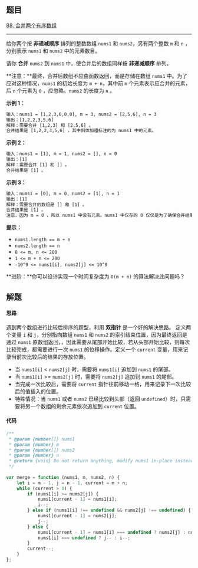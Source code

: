 ## 题目

[88. 合并两个有序数组](https://leetcode.cn/problems/merge-sorted-array/)

---

给你两个按 **非递减顺序** 排列的整数数组 `nums1` 和 `nums2`，另有两个整数 `m` 和 `n` ，分别表示 `nums1` 和 `nums2` 中的元素数目。

请你 **合并** `nums2` 到 `nums1` 中，使合并后的数组同样按 **非递减顺序** 排列。

**注意：**最终，合并后数组不应由函数返回，而是存储在数组 `nums1` 中。为了应对这种情况，`nums1` 的初始长度为 `m + n`，其中前 `m` 个元素表示应合并的元素，后 `n` 个元素为 `0` ，应忽略。`nums2` 的长度为 `n` 。

  

**示例 1：**

```txt
输入：nums1 = [1,2,3,0,0,0], m = 3, nums2 = [2,5,6], n = 3
输出：[1,2,2,3,5,6]
解释：需要合并 [1,2,3] 和 [2,5,6] 。
合并结果是 [1,2,2,3,5,6] ，其中斜体加粗标注的为 nums1 中的元素。
```

**示例 2：**

```txt
输入：nums1 = [1], m = 1, nums2 = [], n = 0
输出：[1]
解释：需要合并 [1] 和 [] 。
合并结果是 [1] 。
```

**示例 3：**

```txt
输入：nums1 = [0], m = 0, nums2 = [1], n = 1
输出：[1]
解释：需要合并的数组是 [] 和 [1] 。
合并结果是 [1] 。
注意，因为 m = 0 ，所以 nums1 中没有元素。nums1 中仅存的 0 仅仅是为了确保合并结果可以顺利存放到 nums1 中。
```
  

**提示：**

-   `nums1.length == m + n`
-   `nums2.length == n`
-   `0 <= m, n <= 200`
-   `1 <= m + n <= 200`
-   `-10^9 <= nums1[i], nums2[j] <= 10^9`

  

**进阶：**你可以设计实现一个时间复杂度为 `O(m + n)` 的算法解决此问题吗？

  

## 解题

#### 思路

遇到两个数组进行比较后排序的题型，利用 **双指针** 是一个好的解决思路。
定义两个变量 `i` 和 `j`，分别指向数组 `nums1` 和 `nums2` 的索引结束位置，因为最终返回是通过 `nums1` 原数组返回，，因此需要从尾部开始比较，若从头部开始比较，则每次比较完成，都需要进行一次 `nums1` 的位移操作。定义一个 `current` 变量，用来记录当前次比较后的结果的存放位置。

- 当 `nums1[i]` < `nums2[j]` 时，需要将 `nums1[i]` 追加到 `nums1` 的尾部。
- 当 `nums1[i]` >= `nums2[j]` 时，需要将 `nums2[j]` 追加到 `nums1` 的尾部。
- 当完成一次比较后，需要将 `current` 指针往前移动一格，用来记录下一次比较后的值插入的位置。
- 特殊情况：当 `nums1` 或者 `nums2` 已经比较到头部（返回 `undefined`）时，只需要将另一个数组的剩余元素依次追加到 `current` 位置。

#### 代码

```javascript
/**
 * @param {number[]} nums1
 * @param {number} m
 * @param {number[]} nums2
 * @param {number} n
 * @return {void} Do not return anything, modify nums1 in-place instead.
 */
 
var merge = function (nums1, m, nums2, n) {
    let i = m - 1, j = n - 1, current = m + n;
    while (current > 0) {
        if (nums1[i] >= nums2[j]) {
            nums1[current - 1] = nums1[i];
            i--;
        } else if (nums1[i] !== undefined && nums2[j] !== undefined) {
            nums1[current - 1] = nums2[j];
            j--;
        } else {
            nums1[current - 1] = nums1[i] === undefined ? nums2[j] : nums1[i];
            nums1[i] === undefined ? j-- : i--;
        }
        current--;
    }
};
```
